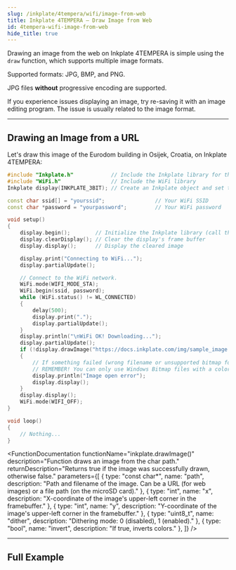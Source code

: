 ```yaml
---  
slug: /inkplate/4tempera/wifi/image-from-web  
title: Inkplate 4TEMPERA – Draw Image from Web
id: 4tempera-wifi-image-from-web  
hide_title: true
---
```


<SectionTitle title="Draw Image from Web" backgroundImage="/img/wifi.png" />

Drawing an image from the web on Inkplate 4TEMPERA is simple using the `draw` function, which supports multiple image formats.

<InfoBox>Supported formats: JPG, BMP, and PNG.</InfoBox>

<WarningBox>JPG files **without** progressive encoding are supported.</WarningBox>

<InfoBox>If you experience issues displaying an image, try re-saving it with an image editing program. The issue is usually related to the image format.</InfoBox>

---

## Drawing an Image from a URL

Let's draw this image of the Eurodom building in Osijek, Croatia, on Inkplate 4TEMPERA:  
<CenteredImage src="/img/inkplate_6_motion/sample_image.jpg" alt="Example Image" caption="Example image by @filipbaotic on Pexels" />

```cpp
#include "Inkplate.h"            // Include the Inkplate library for the sketch
#include "WiFi.h"                // Include the WiFi library
Inkplate display(INKPLATE_3BIT); // Create an Inkplate object and set the library to 3-bit mode (grayscale)

const char ssid[] = "yourssid";                // Your WiFi SSID
const char *password = "yourpassword";         // Your WiFi password

void setup()
{
    display.begin();        // Initialize the Inkplate library (call this function ONLY ONCE)
    display.clearDisplay(); // Clear the display's frame buffer
    display.display();      // Display the cleared image

    display.print("Connecting to WiFi...");
    display.partialUpdate();

    // Connect to the WiFi network.
    WiFi.mode(WIFI_MODE_STA);
    WiFi.begin(ssid, password);
    while (WiFi.status() != WL_CONNECTED)
    {
        delay(500);
        display.print(".");
        display.partialUpdate();
    }
    display.println("\nWiFi OK! Downloading...");
    display.partialUpdate();
    if (!display.drawImage("https://docs.inkplate.com/img/sample_image.jpg", 0, 0, false, false))
    {
        // If something failed (wrong filename or unsupported bitmap format), write an error message on the screen.
        // REMEMBER! You can only use Windows Bitmap files with a color depth of 1, 4, 8, or 24 bits with no compression!
        display.println("Image open error");
        display.display();
    }
    display.display();
    WiFi.mode(WIFI_OFF);
}

void loop()
{
    // Nothing...
}
```

<CenteredImage src="/img/inkplate_4_tempera/img_from_web.png" alt="Example Image" caption="Example image by @filipbaotic on Pexels" />

<FunctionDocumentation
    functionName="inkplate.drawImage()"
    description="Function draws an image from the char path."
    returnDescription="Returns true if the image was successfully drawn, otherwise false."
    parameters={[
    { type: "const char*", name: "path", description: "Path and filename of the image. Can be a URL (for web images) or a file path (on the microSD card)." },
    { type: "int", name: "x", description: "X-coordinate of the image's upper-left corner in the framebuffer." },
    { type: "int", name: "y", description: "Y-coordinate of the image's upper-left corner in the framebuffer." },
    { type: "uint8_t", name: "dither", description: "Dithering mode: 0 (disabled), 1 (enabled)." },
    { type: "bool", name: "invert", description: "If true, inverts colors." },
    ]}
/>

---

## Full Example

<QuickLink 
  title="Inkplate4TEMPERA_Image_From_Web.ino" 
  description="Connect to WiFi and draw an image from the web."
  url="https://github.com/SolderedElectronics/Inkplate-Arduino-library/tree/master/examples/Inkplate4TEMPERA/Advanced/WEB_WiFi/Inkplate4TEMPERA_Show_Pictures_From_Web" 
/>